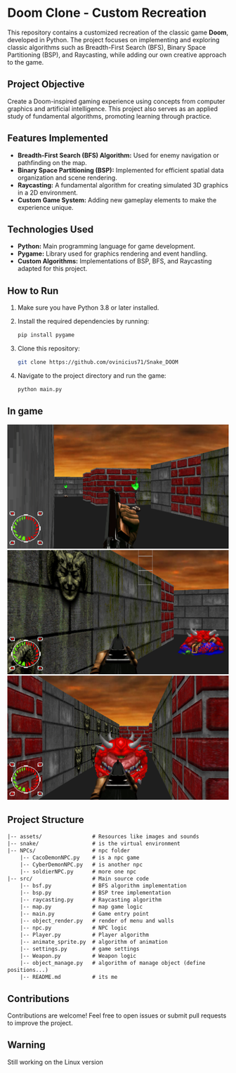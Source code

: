 # Doom Clone - Custom Recreation

This repository contains a customized recreation of the classic game **Doom**, developed in Python. The project focuses on implementing and exploring classic algorithms such as Breadth-First Search (BFS), Binary Space Partitioning (BSP), and Raycasting, while adding our own creative approach to the game.

## Project Objective

Create a Doom-inspired gaming experience using concepts from computer graphics and artificial intelligence. This project also serves as an applied study of fundamental algorithms, promoting learning through practice.

## Features Implemented

- **Breadth-First Search (BFS) Algorithm:** Used for enemy navigation or pathfinding on the map.
- **Binary Space Partitioning (BSP):** Implemented for efficient spatial data organization and scene rendering.
- **Raycasting:** A fundamental algorithm for creating simulated 3D graphics in a 2D environment.
- **Custom Game System:** Adding new gameplay elements to make the experience unique.

## Technologies Used

- **Python:** Main programming language for game development.
- **Pygame:** Library used for graphics rendering and event handling.
- **Custom Algorithms:** Implementations of BSP, BFS, and Raycasting adapted for this project.

## How to Run

1. Make sure you have Python 3.8 or later installed.
2. Install the required dependencies by running:

   ```bash
   pip install pygame
   ```
3. Clone this repository:

   ```bash
   git clone https://github.com/ovinicius71/Snake_DOOM
   ```
4. Navigate to the project directory and run the game:

   ```bash
   python main.py
   ```

## In game

![Texto alternativo](Image/tela1.png)
![Texto alternativo](Image/tela2.png)
![Texto alternativo](Image/tela3.png)


## Project Structure

```
|-- assets/                # Resources like images and sounds
|-- snake/                 # is the virtual environment
|-- NPCs/                  # npc folder
    |-- CacoDemonNPC.py    # is a npc game
    |-- CyberDemonNPC.py   # is another npc
    |-- soldierNPC.py      # more one npc
|-- src/                   # Main source code
    |-- bsf.py             # BFS algorithm implementation
    |-- bsp.py             # BSP tree implementation
    |-- raycasting.py      # Raycasting algorithm
    |-- map.py             # map game logic
    |-- main.py            # Game entry point
    |-- object_render.py   # render of menu and walls
    |-- npc.py             # NPC logic
    |-- Player.py          # Player algorithm
    |-- animate_sprite.py  # algorithm of animation
    |-- settings.py        # game settings
    |-- Weapon.py          # Weapon logic
    |-- object_manage.py   # algorithm of manage object (define positions...) 
    |-- README.md          # its me
```

## Contributions

Contributions are welcome! Feel free to open issues or submit pull requests to improve the project.

## Warning 

Still working on the Linux version


